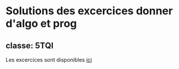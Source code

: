 # Solutions des excercices donner d'algo et prog


## classe: 5TQI   

Les excercices sont disponibles [ici](https://observant-curio-a4f.notion.site/Algorithme-et-Programmation-5TQI-65bc0b8209184d2488ac508fe18b0f34)
